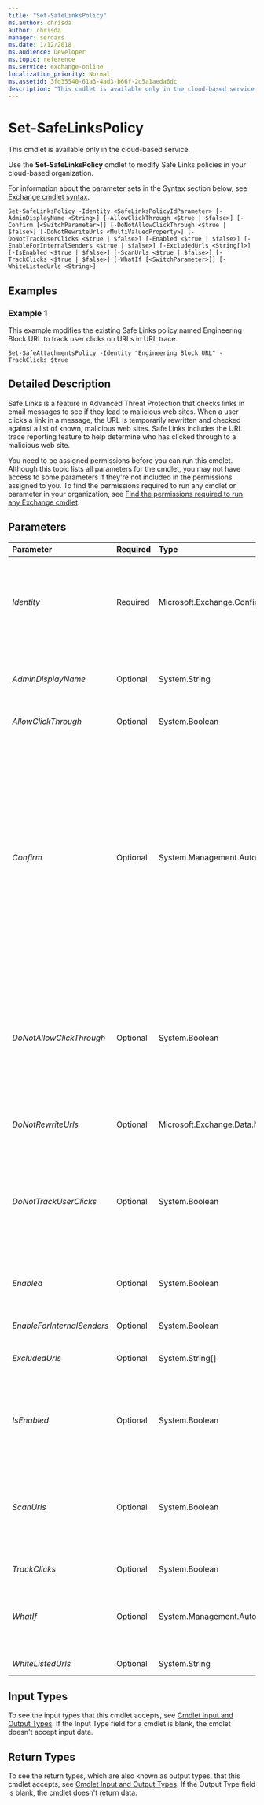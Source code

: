 ```yaml
---
title: "Set-SafeLinksPolicy"
ms.author: chrisda
author: chrisda
manager: serdars
ms.date: 1/12/2018
ms.audience: Developer
ms.topic: reference
ms.service: exchange-online
localization_priority: Normal
ms.assetid: 3fd35540-61a3-4ad3-b66f-2d5a1aeda6dc
description: "This cmdlet is available only in the cloud-based service."
---
```


# Set-SafeLinksPolicy

This cmdlet is available only in the cloud-based service. 
  
Use the **Set-SafeLinksPolicy** cmdlet to modify Safe Links policies in your cloud-based organization.
  
For information about the parameter sets in the Syntax section below, see [Exchange cmdlet syntax](https://technet.microsoft.com/library/bb123552.aspx). 
  
```
Set-SafeLinksPolicy -Identity <SafeLinksPolicyIdParameter> [-AdminDisplayName <String>] [-AllowClickThrough <$true | $false>] [-Confirm [<SwitchParameter>]] [-DoNotAllowClickThrough <$true | $false>] [-DoNotRewriteUrls <MultiValuedProperty>] [-DoNotTrackUserClicks <$true | $false>] [-Enabled <$true | $false>] [-EnableForInternalSenders <$true | $false>] [-ExcludedUrls <String[]>] [-IsEnabled <$true | $false>] [-ScanUrls <$true | $false>] [-TrackClicks <$true | $false>] [-WhatIf [<SwitchParameter>]] [-WhiteListedUrls <String>]

```

## Examples
<a name="Examples"> </a>

### Example 1

This example modifies the existing Safe Links policy named Engineering Block URL to track user clicks on URLs in URL trace.
  
```
Set-SafeAttachmentsPolicy -Identity "Engineering Block URL" -TrackClicks $true
```

## Detailed Description
<a name="DetailedDescription"> </a>

Safe Links is a feature in Advanced Threat Protection that checks links in email messages to see if they lead to malicious web sites. When a user clicks a link in a message, the URL is temporarily rewritten and checked against a list of known, malicious web sites. Safe Links includes the URL trace reporting feature to help determine who has clicked through to a malicious web site. 
  
You need to be assigned permissions before you can run this cmdlet. Although this topic lists all parameters for the cmdlet, you may not have access to some parameters if they're not included in the permissions assigned to you. To find the permissions required to run any cmdlet or parameter in your organization, see [Find the permissions required to run any Exchange cmdlet](https://technet.microsoft.com/library/mt432940.aspx). 
  
## Parameters
<a name="DetailedDescription"> </a>

|**Parameter**|**Required**|**Type**|**Description**|
|:-----|:-----|:-----|:-----|
| _Identity_ <br/> |Required  <br/> |Microsoft.Exchange.Configuration.Tasks.SafeLinksPolicyIdParameter  <br/> | The _Identity_ parameter specifies the Safe Links policy that you want to modify. <br/>  You can use any value that uniquely identifies the policy. For example: <br/>  Name <br/>  Distinguished name (DN) <br/>  GUID <br/> |
| _AdminDisplayName_ <br/> |Optional  <br/> |System.String  <br/> |The  _AdminDisplayName_parameter specifies a description for the policy. If the value contains spaces, enclose the value in quotation marks (").  <br/> |
| _AllowClickThrough_ <br/> |Optional  <br/> |System.Boolean  <br/> |This parameter is reserved for internal Microsoft use.  <br/> |
| _Confirm_ <br/> |Optional  <br/> |System.Management.Automation.SwitchParameter  <br/> | The _Confirm_ switch specifies whether to show or hide the confirmation prompt. How this switch affects the cmdlet depends on if the cmdlet requires confirmation before proceeding. <br/>  Destructive cmdlets (for example, **Remove-\*** cmdlets) have a built-in pause that forces you to acknowledge the command before proceeding. For these cmdlets, you can skip the confirmation prompt by using this exact syntax: `-Confirm:$false`.  <br/>  Most other cmdlets (for example, **New-\*** and **Set-\*** cmdlets) don't have a built-in pause. For these cmdlets, specifying the _Confirm_ switch without a value introduces a pause that forces you acknowledge the command before proceeding. <br/> |
| _DoNotAllowClickThrough_ <br/> |Optional  <br/> |System.Boolean  <br/> | The _DoNotAllowClickThrough_ parameter specifies whether to allow users to click through to the original URL. Valid values are: <br/>  `$true`: The user isn't allowed to click through to the original URL. This is the default value.  <br/>  `$false`: The user is allowed to click through to the original URL.  <br/> |
| _DoNotRewriteUrls_ <br/> |Optional  <br/> |Microsoft.Exchange.Data.MultiValuedProperty  <br/> |The  _DoNotRewriteUrls_ parameter specifies a URL that's skipped by Safe Links scanning. You can specify multiple values separated by commas. <br/> |
| _DoNotTrackUserClicks_ <br/> |Optional  <br/> |System.Boolean  <br/> | The _DoNotTrackUserClicks_ parameter specifies whether to track user clicks related to links in email messages. Valid values are: <br/>  `$true`: User clicks aren't tracked. This is the default value.  <br/>  `$false`: User clicks are tracked.  <br/> |
| _Enabled_ <br/> |Optional  <br/> |System.Boolean  <br/> | This parameter specifies whether the rule or policy is enabled. Valid values are: <br/>  `$true`: The rule or policy is enabled.  <br/>  `$false`: The rule or policy is disabled.  <br/> |
| _EnableForInternalSenders_ <br/> |Optional  <br/> |System.Boolean  <br/> |PARAMVALUE: $true | $false  <br/> |
| _ExcludedUrls_ <br/> |Optional  <br/> |System.String[]  <br/> |The  _ExcludedUrls_ parameter specifies a URL that's skipped by Safe Links scanning. You can specify multiple values separated by commas. <br/> |
| _IsEnabled_ <br/> |Optional  <br/> |System.Boolean  <br/> | This parameter specifies whether the rule or policy is enabled. Valid values are: <br/>  `$true`: The rule or policy is enabled.  <br/>  `$false`: The rule or policy is disabled.  <br/> |
| _ScanUrls_ <br/> |Optional  <br/> |System.Boolean  <br/> | The _ScanUrls_ parameter specifies whether to enable or disable the scanning of links in email messages. Valid values are: <br/>  `$true`: Scanning links in email messages is enabled.  <br/>  `$false`: Scanning links in email messages is disabled. This is the default value.  <br/> |
| _TrackClicks_ <br/> |Optional  <br/> |System.Boolean  <br/> |This parameter is reserved for internal Microsoft use.  <br/> |
| _WhatIf_ <br/> |Optional  <br/> |System.Management.Automation.SwitchParameter  <br/> |The  _WhatIf_ switch simulates the actions of the command. You can use this switch to view the changes that would occur without actually applying those changes. You don't need to specify a value with this switch. <br/> |
| _WhiteListedUrls_ <br/> |Optional  <br/> |System.String  <br/> |This parameter is reserved for internal Microsoft use.  <br/> |
   
## Input Types
<a name="InputTypes"> </a>

To see the input types that this cmdlet accepts, see [Cmdlet Input and Output Types](http://go.microsoft.com/fwlink/p/?linkId=616387). If the Input Type field for a cmdlet is blank, the cmdlet doesn't accept input data. 
  
## Return Types
<a name="ReturnTypes"> </a>

To see the return types, which are also known as output types, that this cmdlet accepts, see [Cmdlet Input and Output Types](http://go.microsoft.com/fwlink/p/?linkId=616387). If the Output Type field is blank, the cmdlet doesn't return data. 
  

